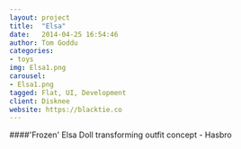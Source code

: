 ```yaml
---
layout: project
title:  "Elsa"
date:   2014-04-25 16:54:46
author: Tom Goddu
categories:
- toys
img: Elsa1.png
carousel:
- Elsa1.png
tagged: Flat, UI, Development
client: Disknee
website: https://blacktie.co
---
```

####'Frozen' Elsa Doll transforming outfit concept - Hasbro
